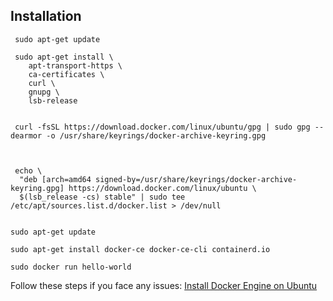 ## Installation


```
 sudo apt-get update

 sudo apt-get install \
    apt-transport-https \
    ca-certificates \
    curl \
    gnupg \
    lsb-release


 curl -fsSL https://download.docker.com/linux/ubuntu/gpg | sudo gpg --dearmor -o /usr/share/keyrings/docker-archive-keyring.gpg



 echo \
  "deb [arch=amd64 signed-by=/usr/share/keyrings/docker-archive-keyring.gpg] https://download.docker.com/linux/ubuntu \
  $(lsb_release -cs) stable" | sudo tee /etc/apt/sources.list.d/docker.list > /dev/null


sudo apt-get update

sudo apt-get install docker-ce docker-ce-cli containerd.io

sudo docker run hello-world

```

Follow these steps if you face any issues: [Install Docker Engine on Ubuntu](https://docs.docker.com/engine/install/ubuntu/)